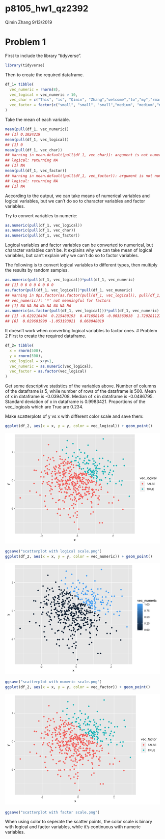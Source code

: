 p8105\_hw1\_qz2392
================
Qimin Zhang
9/13/2019

# Problem 1

First to include the library “tidyverse”.

``` r
library(tidyverse)
```

Then to create the required dataframe.

``` r
df_1= tibble(
  vec_numeric = rnorm(8),
  vec_logical = vec_numeric > 10,
  vec_char = c("This", "is", "Qimin", "Zhang","welcome","to","my","rmarkdown"),
  vec_factor = factor(c("small", "small", "small","medium", "medium","medium","large","large"))
)
```

Take the mean of each variable.

``` r
mean(pull(df_1, vec_numeric))
## [1] 0.1024219
mean(pull(df_1, vec_logical))
## [1] 0
mean(pull(df_1, vec_char))
## Warning in mean.default(pull(df_1, vec_char)): argument is not numeric or
## logical: returning NA
## [1] NA
mean(pull(df_1, vec_factor))
## Warning in mean.default(pull(df_1, vec_factor)): argument is not numeric or
## logical: returning NA
## [1] NA
```

According to the output, we can take means of numerical variables and
logical variables, but we can’t do so to character variables and factor
variables.

Try to convert variables to numeric:

``` r
as.numeric(pull(df_1, vec_logical))
as.numeric(pull(df_1, vec_char))
as.numeric(pull(df_1, vec_factor))
```

Logical variables and factor variables can be converted to numerical,
but character variables can’t be. It explains why we can take mean of
logical variables, but can’t explain why we can’t do so to factor
variables.

The following is to convert logical variables to different types, then
multiply the results by random samples.

``` r
as.numeric(pull(df_1, vec_logical))*pull(df_1, vec_numeric)
## [1] 0 0 0 0 0 0 0 0
as.factor(pull(df_1, vec_logical))*pull(df_1, vec_numeric)
## Warning in Ops.factor(as.factor(pull(df_1, vec_logical)), pull(df_1,
## vec_numeric)): '*' not meaningful for factors
## [1] NA NA NA NA NA NA NA NA
as.numeric(as.factor(pull(df_1, vec_logical)))*pull(df_1, vec_numeric)
## [1] -0.629216404  0.215480193  0.471658145 -0.003363938  1.720281127
## [6]  0.029681990 -1.053193921  0.068048019
```

It doesn’t work when converting logical variables to factor ones. \#
Problem 2 First to create the required dataframe.

``` r
df_2= tibble(
  x = rnorm(500),
  y = rnorm(500),
  vec_logical = x+y>1,
  vec_numeric = as.numeric(vec_logical),
  vec_factor = as.factor(vec_logical)
)
```

Get some descriptive statistics of the variables above. Number of
columns of the dataframe is 5, while number of rows of the dataframe is
500. Mean of x in dataframe is -0.0394708. Median of x in dataframe is
-0.0486795. Standard deviation of x in dataframe is 0.9983421.
Proportions of the vec\_logicals which are True are 0.234.

Make scatterplots of y vs x with different color scale and save them:

``` r
ggplot(df_2, aes(x = x, y = y, color = vec_logical)) + geom_point()
```

![](p8105_hw1_qz2392_files/figure-gfm/unnamed-chunk-7-1.png)<!-- -->

``` r
ggsave("scatterplot with logical scale.png")
ggplot(df_2, aes(x = x, y = y, color = vec_numeric)) + geom_point()
```

![](p8105_hw1_qz2392_files/figure-gfm/unnamed-chunk-7-2.png)<!-- -->

``` r
ggsave("scatterplot with numeric scale.png")
ggplot(df_2, aes(x = x, y = y, color = vec_factor)) + geom_point()
```

![](p8105_hw1_qz2392_files/figure-gfm/unnamed-chunk-7-3.png)<!-- -->

``` r
ggsave("scatterplot with factor scale.png")
```

When using color to seperate the scatter points, the color scale is
binary with logical and factor variables, while it’s continuous with
numeric variables.
